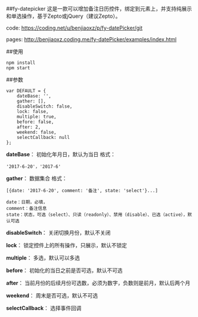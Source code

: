 ##fy-datepicker
这是一款可以增加备注日历控件，绑定到元素上，并支持纯展示和单选操作，基于Zepto或jQuery（建议Zepto）。

code: https://coding.net/u/benjiaoxz/p/fy-datePicker/git

pages: http://benjiaoxz.coding.me/fy-datePicker/examples/index.html

##使用

	npm install
	npm start

##参数

	var DEFAULT = {
        dateBase: '',
        gather: [],
        disableSwitch: false,
        lock: false,
        multiple: true,
        before: false,
        after: 2,
        weekend: false,
        selectCallback: null
    };

**dateBase**：
初始化年月日，默认为当日
格式：

	'2017-6-20'，'2017-6'

**gather**：
数据集合
格式：

	[{date: '2017-6-20', comment: '备注', state: 'select'}...]

	date：日期，必填，
	comment：备注信息
	state：状态，可选（select）、只读（readonly）、禁用（disable）、已选（active），默认可选


**disableSwitch**：
关闭切换月份，默认不关闭

**lock**：
锁定控件上的所有操作，只展示，默认不锁定

**multiple**：
多选，默认可以多选

**before**：
初始化的当日之前是否可选，默认不可选

**after**：
当前月份的后续月份可选数，必须为数字，负数则是前月，默认后两个月

**weekend**：
周末是否可选，默认不可选

**selectCallback**：
选择事件回调